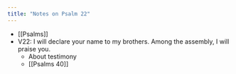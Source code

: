 ```yaml
---
title: "Notes on Psalm 22"
---
```


- [[Psalms]]
- V22: I will declare your name to my brothers. Among the assembly, I will praise you. 
	- About testimony
	- [[Psalms 40]]